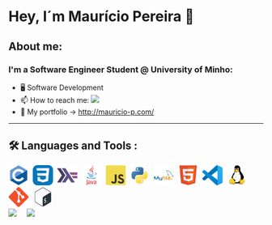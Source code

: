 <h1>
  Hey, I´m Maurício Pereira 👋
</h1>

## About me:
### I'm a Software Engineer Student @ University of Minho:
* :desktop_computer: Software Development
* :mailbox: How to reach me: <a href="mailto:mauriciovianense@hotmail.com">
  <img src="https://img.shields.io/badge/Microsoft_Outlook-0078D4?style=for-the-      badge&logo=microsoft-outlook&logoColor=white"></a>
* 📖 My portfolio -> http://mauricio-p.com/

---

## :hammer_and_wrench: Languages and Tools : 
<div>
  <img src="https://github.com/devicons/devicon/blob/master/icons/c/c-original.svg" title="C" alt="C" width="40" height="40"/>&nbsp;
  <img src="https://github.com/tandpfun/skill-icons/blob/main/icons/CSS.svg" title="CSS" alt="CSS" width="40" height="40"/>&nbsp;
  <img src="https://github.com/devicons/devicon/blob/master/icons/haskell/haskell-original.svg" title="Haskell" **alt="Haskell" width="40" height="40"/>&nbsp;
  <img src="https://github.com/devicons/devicon/blob/master/icons/java/java-original-wordmark.svg" title="Java" alt="Java" width="40" height="40"/>&nbsp;
  <img src="https://github.com/devicons/devicon/blob/master/icons/javascript/javascript-original.svg" title="JavaScript" alt="JavaScript" width="40" height="40"/>&nbsp;
  <img src="https://github.com/devicons/devicon/blob/master/icons/python/python-original.svg" title="Python" alt="Python" width="40" height="40"/>&nbsp;
  <img src="https://github.com/devicons/devicon/blob/master/icons/mysql/mysql-original-wordmark.svg" title="MySQL"  alt="MySQL" width="40" height="40"/>&nbsp;
  <img src="https://github.com/devicons/devicon/blob/master/icons/html5/html5-original.svg" title="HTML5" alt="HTML" width="40" height="40"/>&nbsp;
  <img src="https://github.com/devicons/devicon/blob/master/icons/vscode/vscode-original.svg" title="VScode" **alt="VScode" width="40" height="40"/>&nbsp;
  <img src="https://github.com/devicons/devicon/blob/master/icons/linux/linux-original.svg" title="Linux" alt="Linux" width="40" height="40"/>&nbsp;
  <img src="https://github.com/devicons/devicon/blob/master/icons/git/git-original.svg" title="Git" alt="Git" width="40" height="40"/>&nbsp;
  <a href="https://www.gnu.org/software/bash/" target="_blank" rel="noreferrer"> 
    <img src="https://github.com/devicons/devicon/blob/master/icons/bash/bash-original.svg" alt="Bash" width="40" height="40"/> </a>
</div>


<div class='container'>
<img style="height: auto; width: 55%;" class="img" src="https://github-readme-stats.vercel.app/api?username=mauriciopereira74&show_icons=true&theme=dark" />
&nbsp;
&nbsp;
<img style="height: auto; width: 40%;" class="img" src="https://github-readme-stats.vercel.app/api/top-langs/?username=mauriciopereira74&theme=dark&langs_count=8&layout=compact" /></div>
</div>



